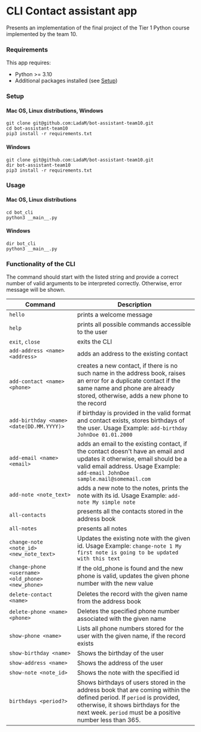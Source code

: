 # CLI Contact assistant app

Presents an implementation of the final project of the Tier 1 Python course implemented by the team 10.

### Requirements

This app requires:

* Python >= 3.10
* Additional packages installed (see [Setup](#setup))


### Setup 

#### Mac OS, Linux distributions, Windows
```shell
git clone git@github.com:LadaM/bot-assistant-team10.git
cd bot-assistant-team10
pip3 install -r requirements.txt 
```

#### Windows
```shell
git clone git@github.com:LadaM/bot-assistant-team10.git
dir bot-assistant-team10
pip3 install -r requirements.txt 
```

### Usage

#### Mac OS, Linux distributions

```shell
cd bot_cli
python3 __main__.py
```

#### Windows

```shell
dir bot_cli
python3 __main__.py
```

### Functionality of the CLI

The command should start with the listed string and provide a correct number of valid arguments to be interpreted correctly. Otherwise, error message will be shown.

| Command                                           | Description                                                                                                                                                                                                                |
|---------------------------------------------------|----------------------------------------------------------------------------------------------------------------------------------------------------------------------------------------------------------------------------|
| `hello`                                           | prints a welcome message                                                                                                                                                                                                   |
| `help`                                            | prints all possible commands accessible to the user                                                                                                                                                                        |
| `exit`, `close`                                   | exits the CLI                                                                                                                                                                                                              |
| `add-address <name> <address>`                    | adds an address to the existing contact                                                                                                                                                                                    |
| `add-contact <name> <phone>`                      | creates a new contact, if there is no such name in the address book, raises an error for a duplicate contact if the same name and phone are already stored, otherwise, adds a new phone to the record                      |
| `add-birthday <name> <date(DD.MM.YYYY)>`          | if birthday is provided in the valid format and contact exists, stores birthdays of the user. Usage Example: `add-birthday JohnDoe 01.01.2000`                                                                             |
| `add-email <name> <email>`                        | adds an email to the existing contact, if the contact doesn't have an email and updates it otherwise, email should be a valid email address. Usage Example: `add-email JohnDoe sample.mail@somemail.com`                   |
| `add-note <note_text>`                            | adds a new note to the notes, prints the note with its id. Usage Example: `add-note My simple note`                                                                                                                        |
| `all-contacts`                                    | presents all the contacts stored in the address book                                                                                                                                                                       |
| `all-notes`                                       | presents all notes                                                                                                                                                                                                         |
| `change-note <note_id> <new_note_text>`           | Updates the existing note with the given id. Usage Example: `change-note 1 My first note is going to be updated with this text`                                                                                            |
| `change-phone <username> <old_phone> <new_phone>` | If the old_phone is found and the new phone is valid, updates the given phone number with the new value                                                                                                                    |
| `delete-contact <name>`                           | Deletes the record with the given name from the address book                                                                                                                                                               |
| `delete-phone <name> <phone>`                     | Deletes the specified phone number associated with the given name                                                                                                                                                          |
| `show-phone <name>`                               | Lists all phone numbers stored for the user with the given name, if the record exists                                                                                                                                      |
| `show-birthday <name>`                            | Shows the birthday of the user                                                                                                                                                                                             |
| `show-address <name>`                             | Shows the address of the user                                                                                                                                                                                              |
| `show-note <note_id>`                             | Shows the note with the specified id                                                                                                                                                                                       |
| `birthdays <period?>`                             | Shows birthdays of users stored in the address book that are coming within the defined period. If `period` is provided, otherwise, it shows birthdays for the next week. `period` must be a positive number less than 365. |
